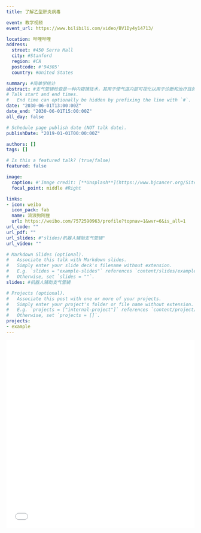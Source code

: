 ```yaml
---
title: 了解乙型肝炎病毒

event: 教学视频
event_url: https://www.bilibili.com/video/BV1Dy4y14713/

location: 哔哩哔哩
address:
  street: #450 Serra Mall
  city: #Stanford
  region: #CA
  postcode: #'94305'
  country: #United States

summary: #简单学统计
abstract: #支气管镜检查是一种内窥镜技术，其用于使气道内部可视化以用于诊断和治疗目的。通常通过鼻子或嘴巴或偶尔通过气管切开术将器械插入气道。这使执业医师可以检查患者的呼吸道是否存在异物，出血，肿瘤或炎症等异常情况。可以从肺部内部获取样本。支气管镜的构造从带有照明设备的刚性金属管到带有实时视频设备的柔性光纤仪器不等。
# Talk start and end times.
#   End time can optionally be hidden by prefixing the line with `#`.
date: "2030-06-01T13:00:00Z"
date_end: "2030-06-01T15:00:00Z"
all_day: false

# Schedule page publish date (NOT talk date).
publishDate: "2019-01-01T00:00:00Z"

authors: []
tags: []

# Is this a featured talk? (true/false)
featured: false

image:
  caption: #'Image credit: [**Unsplash**](https://www.bjcancer.org/Sites/Uploaded/UserUpLoad/20190401/20190401175914.jpg)'
  focal_point: middle #Right

links:
- icon: weibo
  icon_pack: fab
  name: 流浪狗阿狸
  url: https://weibo.com/7572590963/profile?topnav=1&wvr=6&is_all=1
url_code: ""
url_pdf: ""
url_slides: #"slides/机器人辅助支气管镜"
url_video: ""

# Markdown Slides (optional).
#   Associate this talk with Markdown slides.
#   Simply enter your slide deck's filename without extension.
#   E.g. `slides = "example-slides"` references `content/slides/example-slides.md`.
#   Otherwise, set `slides = ""`.
slides: #机器人辅助支气管镜

# Projects (optional).
#   Associate this post with one or more of your projects.
#   Simply enter your project's folder or file name without extension.
#   E.g. `projects = ["internal-project"]` references `content/project/deep-learning/index.md`.
#   Otherwise, set `projects = []`.
projects:
- example
---
```



<iframe src="//player.bilibili.com/player.html?aid=802203612&bvid=BV1Dy4y14713&cid=313500799&page=1&high_quality=1" scrolling="no" border="0" frameborder="no" framespacing="0" allowfullscreen="true"width="100%" height="500"> </iframe>